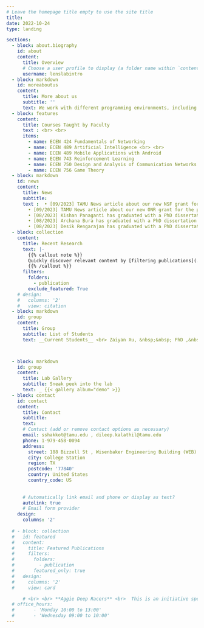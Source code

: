 ```yaml
---
# Leave the homepage title empty to use the site title
title:
date: 2022-10-24
type: landing

sections:
  - block: about.biography
    id: about
    content:
      title: Overview
      # Choose a user profile to display (a folder name within `content/authors/`)
      username: lenslabintro
  - block: markdown
    id: moreaboutus
    content:
      title: More about us
      subtitle: ''
      text: We work with different programming environments, including [Gymnasium](https://gymnasium.farama.org/), python packages for machine learning, open source communication stacks such as [srsRAN](https://www.srslte.com/), and [OpenFlow](https://www.opennetworking.org/) for software defined networking (SDN).Hardware support includes GPU workstations from [Lambda Labs](https://lambdalabs.com/), Software Defined Radios (SDR) from [National Instruments](https://www.ni.com/en-us/innovations/white-papers/11/what-is-ni-usrp-hardware-.html) in both sub-six and mm-wave bands, a variety of robots such as [Jackal UGVs](https://clearpathrobotics.com/jackal-small-unmanned-ground-vehicle/), [Turtlebots](https://www.turtlebot.com/) and [Amazon DeepRacers](https://aws.amazon.com/deepracer/) and assorted Android-based smart devices.We are also supported in conducting real-world field experiments by the [Bush Combat Development Complex](https://bcdc.tamus.edu/) located at a former Air Force base located about ten miles away from the main campus.Participants are encouraged to act as a community of experts and talk about their experiences with one another. Prototyping often poses many technical challenges. Getting involved at the LENS lab entails being exposed to the frustrations and the rewards associated with open-ended engineering problems. <br> <br> {{< youtube auUnazOFeeE >}} <br>  The lab is supported through the sponsorship of several organizations including Department of Electrical and Computer Engineering at Texas A&M University, National Instruments, Google, the National Science Foundation, and The US Army Futures Command, among others. 
  - block: features
    content: 
      title: Courses Taught by Faculty
      text : <br> <br>
      items:
        - name: ECEN 424 Fundamentals of Networking 
        - name: ECEN 489 Artificial Intelligence <br> <br>
        - name: ECEN 489 Mobile Applications with Android
        - name: ECEN 743 Reinforcement Learning
        - name: ECEN 750 Design and Analysis of Communication Networks
        - name: ECEN 756 Game Theory
  - block: markdown
    id: news
    content:
      title: News
      subtitle: 
      text :  • [09/2023] TAMU News article about our new NSF grant for the project “Combining Deep Reinforcement Learning Control with Novel Vertical Flight Concepts for Robust Ship based Operation” [Link](https://engineering.tamu.edu/news/2023/08/automating-aircraft-ship-landings-at-rough-seas.html) <br>
        • [09/2023] TAMU News article about our new ONR grant for the project “EdgeRIC- Empowering Real-time Intelligent Control and Optimization for NextG Cellular Radio Access Networks” [Link](https://engineering.tamu.edu/news/2023/09/engineering-researchers-to-study-wireless-communication-and-machine-learning-with-nsf-grant.html) <br>
        • [08/2023] Kishan Panaganti has graduated with a PhD dissertation on “Robust Reinforcement Learning- Theory and Algorithms”! He will join as a Postdoc in Caltech. <br>
        • [08/2023] Archana Bura has graduated with a PhD dissertation on “Constrained Reinforcement Learning for Wireless Networks”! She will join as a Postdoc in University of California, San Diego (UCSD). <br>
        • [08/2023] Desik Rengarajan has graduated with a PhD dissertation on “Enhancing Reinforcement Learning using Data and Structure”! He will join as a Research Scientist in the HP Labs. <br>
  - block: collection
    content:
      title: Recent Research
      text: |-
        {{% callout note %}}
        Quickly discover relevant content by [filtering publications](./publication/).
        {{% /callout %}} 
      filters:
        folders:
          - publication
        exclude_featured: True
    # design:
    #   columns: '2'
    #   view: citation
  - block: markdown
    id: group
    content:
      title: Group
      subtitle: List of Students
      text: __Current Students__ <br> Zaiyan Xu, &nbsp;&nbsp; PhD ,&nbsp;&nbsp; [Webpage](https://www.zaiyanxu.com/)  <br> Sapana Chaudhary, &nbsp;&nbsp; PhD, &nbsp;&nbsp; [Webpage](https://sapanachaudhary.github.io/) <br> Sarat Bobbili ,&nbsp;&nbsp; PhD <br> Jeremy Carleton ,&nbsp;&nbsp; PhD  <br> Ujwal Dinesha ,&nbsp;&nbsp; PhD <br> Bhavya Nukapotula ,&nbsp;&nbsp; PhD <br> Vicram Rajagopalan, &nbsp;&nbsp; PhD <br> Prathik Vijaykumar, &nbsp;&nbsp; MS, &nbsp;&nbsp; [Webpage](https://www.linkedin.com/in/prathik-vijaykumar98/) <br> <br> __Alumni__ <br> Kishan Panaganti, &nbsp;&nbsp; PhD <br> Archana Bura,  &nbsp;&nbsp; PhD  <br> Desik Rengarajan, &nbsp;&nbsp; PhD <br> Gayathri Narayanan, &nbsp;&nbsp; MS <br> Gargi Vaidya, &nbsp;&nbsp; MS  



  - block: markdown
    id: group
    content:
      title: Lab Gallery
      subtitle: Sneak peek into the lab
      text: _ {{< gallery album="demo" >}}
  - block: contact
    id: contact
    content:
      title: Contact
      subtitle:
      text: 
      # Contact (add or remove contact options as necessary)
      email: sshakkot@tamu.edu , dileep.kalathil@tamu.edu
      phone: 1-979-458-0094
      address:
        street: 188 Bizzell St , Wisenbaker Engineering Building (WEB) - 002
        city: College Station
        region: TX
        postcode: '77840'
        country: United States
        country_code: US
      
      
      # Automatically link email and phone or display as text?
      autolink: true
      # Email form provider
    design:
      columns: '2'
  
  # - block: collection
  #   id: featured
  #   content:
  #     title: Featured Publications
  #     filters:
  #       folders:
  #         - publication
  #       featured_only: true
  #   design:
  #     columns: '2'
  #     view: card

      # <br> <br> **Aggie Deep Racers** <br>  This is an initiative specifically aimed at applied machine learning in a # # # robotics context using the [Amazon DeepRacer](https://aws.amazon.com/deepracer/) platform. <br> <br> ![Lens robot # # image](lensrobotimage.jpg)
  # office_hours:
  #       - 'Monday 10:00 to 13:00'
  #       - 'Wednesday 09:00 to 10:00'
---
```

